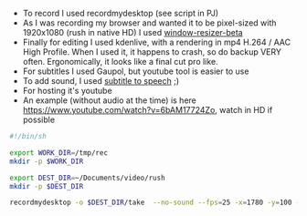 * To record I used recordmydesktop (see script in PJ)
* As I was recording my browser and wanted it to be pixel-sized with 1920x1080 (rush in native HD) I used [window-resizer-beta](https://chrome.google.com/webstore/detail/window-resizer-beta/pnhnbekjlbamfnnemcaolkjchjlidbib?utm_source=chrome-app-launcher-info-dialog)
* Finally for editing I used kdenlive, with a rendering in mp4 H.264 / AAC High Profile. When I used it, it happens to crash, so do backup VERY often. Ergonomically, it looks like a final cut pro like.
* For subtitles I used Gaupol, but youtube tool is easier to use
* To add sound, I used [subtitle to speech](https://github.com/bryan-brancotte/subtitle_to_speech) ;)
* For hosting it's youtube
* An example (without audio at the time) is here https://www.youtube.com/watch?v=6bAM17724Zo, watch in HD if possible


```sh
#!/bin/sh

export WORK_DIR=/tmp/rec
mkdir -p $WORK_DIR

export DEST_DIR=~/Documents/video/rush
mkdir -p $DEST_DIR

recordmydesktop -o $DEST_DIR/take  --no-sound --fps=25 -x=1780 -y=100 --width=1920 --height=1080 --workdir=$WORK_DIR/
```

